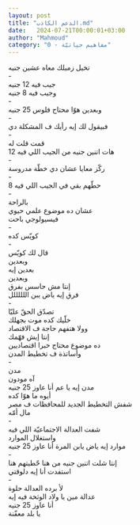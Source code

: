 ```yaml
---
layout: post
title: "الدعم الكاذب.md"
date:   2024-07-21T00:00:01+03:00
author: "Mahmoud"
category: "0 - مفاهيم حياتيّة"
---
```

تخيل زميلك معاه عشين جنيه\
-\
جيب فيه 12 جنيه\
وجيب فيه 8 جنيه\
-\
وبعدين هوّا محتاج فلوس 25 جنيه\
-\
فبيقول لك إيه رأيك ف المشكلة دي\
-\
قمت قلت له\
هات اتنين جنيه من الجيب اللي فيه 12\
-\
ركّز معايا عشان دي خطّة مدروسة\
-\
حطّهم بقي في الجيب اللي فيه 8\
-\
بالراحة\
عشان ده موضوع علمي حيوي\
فيسيولوجي باحت\
-\
كويّس كده\
-\
قال لك كويّس\
وبعدين\
بعدين إيه\
وبعدين\
إنتا مش حاسس بفرق\
فرق إيه ياض يبن اللللللل\
-\
تصدّق الحقّ عليّا\
خلّيك كده موت بجهلك\
وولا هتفهم حاجة ف الاقتصاد\
إنتا إيش فهّمك\
ده موضوع محتاج خبرا اقتصاديين\
وأساتذة ف تخطيط المدن\
-\
مدن\
آه مودون\
مدن إيه يا عم أنا عاوز 25 جنيه\
أيوه ما هوّا كده\
شفش التخطيط الجديد للمحافظات ف مصر\
مال أمّه\
-\
شفت العدالة الاجتماعيّة اللي فيه\
واستغلال الموارد\
موارد إيه ياض يابن المرة أنا عاوز 25 جنيه\
-\
إنتا شلت اتنين جنيه من هنا حّطيتهم هنا\
استفدت أنا إيه دلوقتي\
-\
لأ برده العدالة حلوة\
عدالة مين يا ولاد الوثخة فيه إيه\
أنا عاوز 25 جنيه\
يا بلد معفّنة
